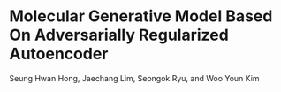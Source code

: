 # Molecular Generative Model Based On Adversarially Regularized Autoencoder

Seung Hwan Hong, Jaechang Lim, Seongok Ryu, and Woo Youn Kim
